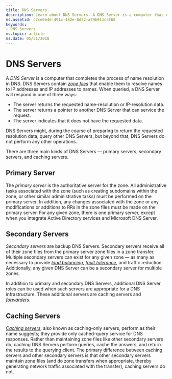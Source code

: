 ```yaml
---
title: DNS Servers
description: Learn about DNS Servers. A DNS Server is a computer that completes the process of name resolution in DNS.
ms.assetid: c7ce6e46-491c-482e-8d72-a79b911c3f68
keywords:
- DNS Servers
ms.topic: article
ms.date: 05/31/2018
---
```


# DNS Servers

A *DNS Server* is a computer that completes the process of name resolution in DNS. DNS Servers contain [*zone files*](z-gly.md) that enable them to resolve names to IP addresses and IP addresses to names. When queried, a DNS Server will respond in one of three ways:

-   The server returns the requested name-resolution or IP-resolution data.
-   The server returns a pointer to another DNS Server that can service the request.
-   The server indicates that it does not have the requested data.

DNS Servers might, during the course of preparing to return the requested resolution data, query other DNS Servers, but beyond that, DNS Servers do not perform any other operations.

There are three main kinds of DNS Servers — primary servers, secondary servers, and caching servers.

## Primary Server

The *primary server* is the authoritative server for the zone. All administrative tasks associated with the zone (such as creating subdomains within the zone, or other similar administrative tasks) must be performed on the primary server. In addition, any changes associated with the zone or any modifications or additions to RRs in the zone files must be made on the primary server. For any given zone, there is one primary server, except when you integrate Active Directory services and Microsoft DNS Server.

## Secondary Servers

*Secondary servers* are backup DNS Servers. Secondary servers receive all of their zone files from the primary server zone files in a zone transfer. Multiple secondary servers can exist for any given zone — as many as necessary to provide [*load balancing*](l-gly.md), [*fault tolerance*](f-gly.md), and traffic reduction. Additionally, any given DNS Server can be a secondary server for multiple zones.

In addition to primary and secondary DNS Servers, additional DNS Server roles can be used when such servers are appropriate for a DNS infrastructure. These additional servers are caching servers and [*forwarders*](f-gly.md).

## Caching Servers

[*Caching servers*](c-gly.md), also known as caching-only servers, perform as their name suggests; they provide only cached-query service for DNS responses. Rather than maintaining zone files like other secondary servers do, caching DNS Servers perform queries, cache the answers, and return the results to the querying client. The primary difference between caching servers and other secondary servers is that other secondary servers maintain zone files (and do zone transfers when appropriate, thereby generating network traffic associated with the transfer), caching servers do not.

 

 




